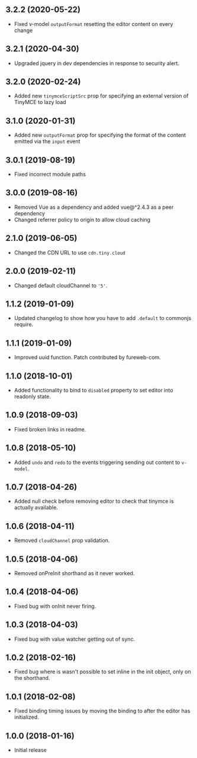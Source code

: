 ## 3.2.2 (2020-05-22)

- Fixed v-model `outputFormat` resetting the editor content on every change

## 3.2.1 (2020-04-30)

- Upgraded jquery in dev dependencies in response to security alert.

## 3.2.0 (2020-02-24)

- Added new `tinymceScriptSrc` prop for specifying an external version of TinyMCE to lazy load

## 3.1.0 (2020-01-31)

- Added new `outputFormat` prop for specifying the format of the content emitted via the `input` event

## 3.0.1 (2019-08-19)

- Fixed incorrect module paths

## 3.0.0 (2019-08-16)

- Removed Vue as a dependency and added vue@^2.4.3 as a peer dependency
- Changed referrer policy to origin to allow cloud caching

## 2.1.0 (2019-06-05)

- Changed the CDN URL to use `cdn.tiny.cloud`

## 2.0.0 (2019-02-11)

- Changed default cloudChannel to `'5'`.

## 1.1.2 (2019-01-09)

- Updated changelog to show how you have to add `.default` to commonjs require.

## 1.1.1 (2019-01-09)

- Improved uuid function. Patch contributed by fureweb-com.

## 1.1.0 (2018-10-01)

- Added functionality to bind to `disabled` property to set editor into readonly state.

## 1.0.9 (2018-09-03)

- Fixed broken links in readme.

## 1.0.8 (2018-05-10)

- Added `undo` and `redo` to the events triggering sending out content to `v-model`.

## 1.0.7 (2018-04-26)

- Added null check before removing editor to check that tinymce is actually available.

## 1.0.6 (2018-04-11)

- Removed `cloudChannel` prop validation.

## 1.0.5 (2018-04-06)

- Removed onPreInit shorthand as it never worked.

## 1.0.4 (2018-04-06)

- Fixed bug with onInit never firing.

## 1.0.3 (2018-04-03)

- Fixed bug with value watcher getting out of sync.

## 1.0.2 (2018-02-16)

- Fixed bug where is wasn't possible to set inline in the init object, only on the shorthand.

## 1.0.1 (2018-02-08)

- Fixed binding timing issues by moving the binding to after the editor has initialized.

## 1.0.0 (2018-01-16)

- Initial release
